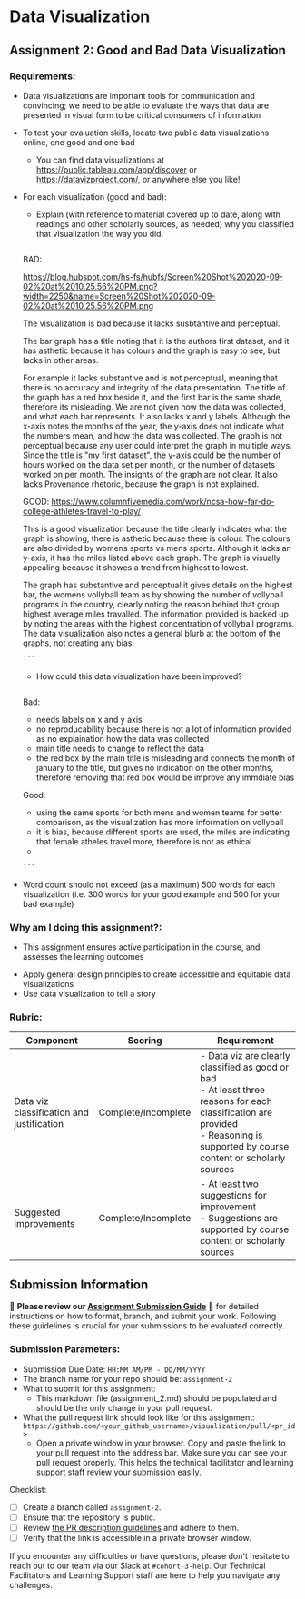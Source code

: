 # Data Visualization

## Assignment 2: Good and Bad Data Visualization

### Requirements:

- Data visualizations are important tools for communication and convincing; we need to be able to evaluate the ways that data are presented in visual form to be critical consumers of information 
- To test your evaluation skills, locate two public data visualizations online, one good and one bad  
    - You can find data visualizations at https://public.tableau.com/app/discover or https://datavizproject.com/, or anywhere else you like! 
- For each visualization (good and bad):  
    - Explain (with reference to material covered up to date, along with readings and other scholarly sources, as needed) why you classified that visualization the way you did.
      ```
    BAD:

     https://blog.hubspot.com/hs-fs/hubfs/Screen%20Shot%202020-09-02%20at%2010.25.56%20PM.png?width=2250&name=Screen%20Shot%202020-09-02%20at%2010.25.56%20PM.png
     
     The visualization is bad because it lacks susbtantive and perceptual.
    
    The bar graph has a title noting that it is the authors first dataset, and it has asthetic because it has colours and the graph is easy to see, but lacks in other areas. 
    
    For example it lacks substantive and is not perceptual, meaning that there is no accuracy and integrity of the data presentation. The title of the graph has a red box beside it, and the first bar is the same shade, therefore its misleading. We are not given how the data was collected, and what each bar represents. It also lacks x and y labels. Although the x-axis notes the months of the year, the y-axis does not indicate what the numbers mean, and how the data was collected. The graph is not perceptual because any user could interpret the graph in multiple ways. Since the title is "my first dataset", the y-axis could be the number of hours worked on the data set per month, or the number of datasets worked on per month. The insights of the graph are not clear. It also lacks Provenance rhetoric, because the graph is not explained. 



    GOOD:
    https://www.columnfivemedia.com/work/ncsa-how-far-do-college-athletes-travel-to-play/

    This is a good visualization because the title clearly indicates what the graph is showing, there is asthetic because there is colour. The colours are also divided by womens sports vs mens sports. Although it lacks an y-axis, it has the miles listed above each graph. The graph is visually appealing because it showes a trend from highest to lowest.

    The graph has substantive and perceptual it gives details on the highest bar, the womens vollyball team as by showing the number of vollyball programs in the country, clearly noting the reason behind that group highest average miles travalled. The information provided is backed up by noting the areas with the highest concentration of vollyball programs. The data visualization also notes a general blurb at the bottom of the graphs, not creating any bias. 



      ```
    - How could this data visualization have been improved?  
      ```
    Bad:
    - needs labels on x and y axis
    - no reproducability because there is not a lot of information provided as no explaination how the data was collected
    - main title needs to change to reflect the data
    - the red box by the main title is misleading and connects the month of january to the title, but gives no indication on the other months, therefore removing that red box would be improve any immdiate bias
    


    Good:
    - using the same sports for both mens and women teams for better comparison, as the visualization has more information on vollyball
    - it is bias, because different sports are used, the miles are indicating that female atheles travel more, therefore is not as ethical
    - 





      
      ```
- Word count should not exceed (as a maximum) 500 words for each visualization (i.e. 
300 words for your good example and 500 for your bad example)

### Why am I doing this assignment?:

- This assignment ensures active participation in the course, and assesses the learning outcomes
* Apply general design principles to create accessible and equitable data visualizations
* Use data visualization to tell a story

### Rubric:

| Component               | Scoring   | Requirement                                                 |
|-------------------------|-----------|-------------------------------------------------------------|
| Data viz classification and justification | Complete/Incomplete | - Data viz are clearly classified as good or bad<br />- At least three reasons for each classification are provided<br />- Reasoning is supported by course content or scholarly sources |
| Suggested improvements  | Complete/Incomplete | - At least two suggestions for improvement<br />- Suggestions are supported by course content or scholarly sources |

## Submission Information

🚨 **Please review our [Assignment Submission Guide](https://github.com/UofT-DSI/onboarding/blob/main/onboarding_documents/submissions.md)** 🚨 for detailed instructions on how to format, branch, and submit your work. Following these guidelines is crucial for your submissions to be evaluated correctly.

### Submission Parameters:
* Submission Due Date: `HH:MM AM/PM - DD/MM/YYYY`
* The branch name for your repo should be: `assignment-2`
* What to submit for this assignment:
    * This markdown file (assignment_2.md) should be populated and should be the only change in your pull request.
* What the pull request link should look like for this assignment: `https://github.com/<your_github_username>/visualization/pull/<pr_id>`
    * Open a private window in your browser. Copy and paste the link to your pull request into the address bar. Make sure you can see your pull request properly. This helps the technical facilitator and learning support staff review your submission easily.

Checklist:
- [ ] Create a branch called `assignment-2`.
- [ ] Ensure that the repository is public.
- [ ] Review [the PR description guidelines](https://github.com/UofT-DSI/onboarding/blob/main/onboarding_documents/submissions.md#guidelines-for-pull-request-descriptions) and adhere to them.
- [ ] Verify that the link is accessible in a private browser window.

If you encounter any difficulties or have questions, please don't hesitate to reach out to our team via our Slack at `#cohort-3-help`. Our Technical Facilitators and Learning Support staff are here to help you navigate any challenges.
